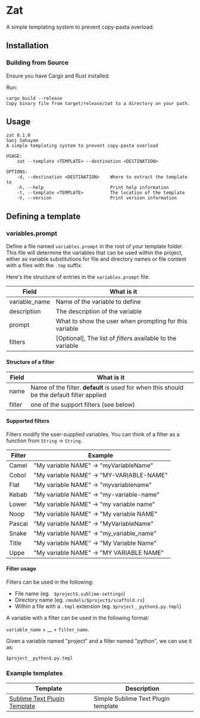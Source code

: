 # Zat

A simple templating system to prevent copy-pasta overload.

## Installation

### Building from Source

Ensure you have Cargo and Rust installed.

Run:

```
cargo build --release
Copy binary file from target/release/zat to a directory on your path.
```


## Usage

```
zat 0.1.0
Sanj Sahayam
A simple templating system to prevent copy-pasta overload

USAGE:
    zat --template <TEMPLATE> --destination <DESTINATION>

OPTIONS:
    -d, --destination <DESTINATION>    Where to extract the template to
    -h, --help                         Print help information
    -t, --template <TEMPLATE>          The location of the template
    -V, --version                      Print version information
```


## Defining a template

### variables.prompt

Define a file named `variables.prompt` in the root of your template folder. This file will determine the variables that can be used within the project, either as variable substitutions for file and directory names or file content with a files with the `.tmp` suffix.

Here's the structure of entries in the `variables.prompt` file:


| Field | What is it |
| ----- | ---------- |
| variable_name | Name of the variable to define |
| description |  The description of the variable |
| prompt |What to show the user when prompting for this variable |
| filters | [Optional], The list of *filter*s available to the variable |

#### Structure of a filter

| Field | What is it |
| ----- | ---------- |
| name| Name of the filter. **__default__** is used for when this should be the default filter applied |
| filter | one of the support filters (see below) |


#### Supported filters

Filters modify the user-supplied variables. You can think of a filter as a function from `String` -> `String`.

| Filter | Example |
| ----- | ---------- |
| Camel |  "My variable NAME" -> "myVariableName" |
| Cobol | "My variable NAME" -> "MY-VARIABLE-NAME" |
| Flat | "My variable NAME" -> "myvariablename"   |
| Kebab | "My variable NAME" -> "my-variable-name" |
| Lower | "My variable NAME" -> "my variable name" |
| Noop | "My variable NAME" -> "My variable NAME" |
| Pascal | "My variable NAME" -> "MyVariableName"   |
| Snake | "My variable NAME" -> "my_variable_name" |
| Title | "My variable NAME" -> "My Variable Name" |
| Uppe | "My variable NAME" -> "MY VARIABLE NAME" |


#### Filter usage

Filters can be used in the following:

- File name (eg. ` $project$.sublime-settings`)
- Directory name (eg. `/models/$project$/scaffold.rs`)
- Within a file with a `.tmpl` extension (eg. `$project__python$.py.tmpl`)

A variable with a filter can be used in the following format:

`variable_name` + __ + `filter_name`.

Given a variable named "project" and a filter named "python", we can use it as:

`$project__python$.py.tmpl`

### Example templates

| Template | Description |
| ----- | ---------- |
| [Sublime Text Plugin Template](https://github.com/ssanj/st-plugin-zat) | Simple Sublime Text Plugin template |
